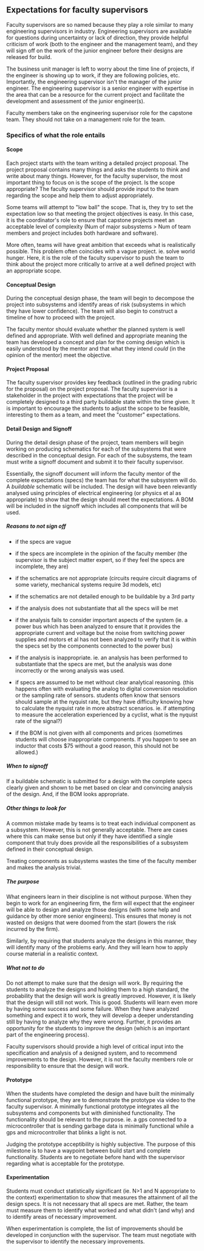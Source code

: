 
## Expectations for faculty supervisors

Faculty supervisors are so named because they play a role similar to many engineering supervisors in industry. Engineering supervisors are available for questions during uncertainty or lack of direction, they provide helpful criticism of work (both to the engineer and the management team), and they will sign off on the work of the junior engineer before their designs are released for build.

The business unit manager is left to worry about the time line of projects, if the engineer is showing up to work, if they are following policies, etc. Importantly, the engineering supervisor isn't the manager of the junior engineer. The engineering supervisor is a senior engineer with expertise in the area that can be a resource for the current project and facilitate the development and assessment of the junior engineer(s). 

Faculty members take on the engineering supervisor role for the capstone team. They should not take on a management role for the team. 

### Specifics of what the role entails

#### Scope

Each project starts with the team writing a detailed project proposal. The project proposal contains many things and asks the students to think and write about many things. However, for the faculty supervisor, the most important thing to focus on is the scope of the project. Is the scope appropriate? The faculty supervisor should provide input to the team regarding the scope and help them to adjust appropriately. 

Some teams will attempt to "low ball" the scope. That is, they try to set the expectation low so that meeting the project objectives is easy. In this case, it is the coordinator's role to ensure that capstone projects meet an acceptable level of complexity (Num of major subsystems > Num of team members and project includes both hardware and software). 

More often, teams will have great ambition that exceeds what is realistically possible. This problem often coincides with a vague project. ie. solve world hunger. Here, it is the role of the faculty supervisor to push the team to think about the project more critically to arrive at a well defined project with an appropriate scope. 

#### Conceptual Design

During the conceptual design phase, the team will begin to decompose the project into subsystems and identify areas of risk (subsystems in which they have lower confidence).  The team will also begin to construct a timeline of how to proceed with the project. 

The faculty mentor should evaluate whether the planned system is well defined and appropriate. With well defined and appropriate meaning the team has developed a concept and plan for the coming design which is easily understood by the mentor and that what they intend *could* (in the opinion of the mentor) meet the objective.

#### Project Proposal

The faculty supervisor provides key feedback (outlined in the grading rubric for the proposal) on the project proposal. The faculty supervisor is a stakeholder in the project with expectations that the project will be completely designed to a third party buildable state within the time given. It is important to encourage the students to adjust the scope to be feasible, interesting to them as a team, and meet the "customer" expectations.

#### Detail Design and Signoff 

During the detail design phase of the project, team members will begin working on producing schematics for each of the subsystems that were described in the conceptual design. For each of the subsystems, the team must write a signoff document and submit it to their faculty supervisor. 

Essentially, the signoff document will inform the faculty mentor of the complete expectations (specs) the team has for what the subsystem will do. A *buildable* schematic will be included. The design will have been relevantly analysed using principles of electrical engineering (or physics et al as appropriate) to show that the design should meet the expectations. A BOM will be included in the signoff which includes all components that will be used.

##### Reasons to not sign off

- if the specs are vague
- if the specs are incomplete in the opinion of the faculty member (the supervisor is the subject matter expert, so if they feel the specs are incomplete, they are)
  
- if the schematics are not appropriate (circuits require circuit diagrams of some variety, mechanical systems require 3d models, etc)
- if the schematics are not detailed enough to be buildable by a 3rd party
  
- if the analysis does not substantiate that all the specs will be met
- if the analysis fails to consider important aspects of the system (ie. a power bus which has been analyzed to ensure that it provides the appropriate current and voltage but the noise from switching power supplies and motors et al has not been analyzed to verify that it is within the specs set by the components connected to the power bus)
- if the analysis is inappropriate. ie. an analysis has been performed to substantiate that the specs are met, but the analysis was done incorrectly or the wrong analysis was used. 
  
- if specs are assumed to be met without clear analytical reasoning. (this happens often with evaluating the analog to digital conversion resolution or the sampling rate of sensors. students often know that sensors should sample at the nyquist rate, but they have difficulty knowing how to calculate the nyquist rate in more abstract scenarios. ie. if attempting to measure the acceleration experienced by a cyclist, what is the nyquist rate of the signal?)
  
- if the BOM is not given with all components and prices (sometimes students will choose inappropriate components. If you happen to see an inductor that costs $75 without a good reason, this should not be allowed.)

##### When to signoff
If a buildable schematic is submitted for a design with the complete specs clearly given and shown to be met based on clear and convincing analysis of the design. And, if the BOM looks appropriate. 

##### Other things to look for
A common mistake made by teams is to treat each individual component as a subsystem. However, this is not generally acceptable. There are cases where this can make sense but only if they have identified a single component that truly does provide all the responsibilities of a subsystem defined in their conceptual design.

Treating components as subsystems wastes the time of the faculty member and makes the analysis trivial.


##### The purpose
What engineers learn in their discipline is not without purpose. When they begin to work for an engineering firm, the firm will expect that the engineer will be able to design and analyze those designs (with some help and guidance by other more senior engineers). This ensures that money is not wasted on designs that were doomed from the start (lowers the risk incurred by the firm).

Similarly, by requiring that students analyze the designs in this manner, they will identify many of the problems early. And they will learn how to apply course material in a realistic context. 

##### What not to do
Do not attempt to make sure that the design will work. By requiring the students to analyze the designs and holding them to a high standard, the probability that the design will work is greatly improved. However, it is likely that the design will still not work. This is good. Students will learn even more by having some success and some failure. When they have analyzed something and expect it to work, they will develop a deeper understanding still by having to analyze why they were wrong. Further, it provides an opportunity for the students to improve the design (which is an important part of the engineering process). 

Faculty supervisors should provide a high level of critical input into the specification and analysis of a designed system, and to recommend improvements to the design. However, it is not the faculty members role or responsibility to ensure that the design will work. 

#### Prototype 
When the students have completed the design and have built the minimally functional prototype, they are to demonstrate the prototype via video to the faculty supervisor. A minimally functional prototype integrates all the subsystems and components but with diminished functionality. The functionality should be relevant to the purpose. ie. a gps connected to a microcontroller that is sending garbage data is minimally functional while a gps and microcontroller that blinks a light is not.

Judging the prototype acceptibility is highly subjective. The purpose of this milestone is to have a waypoint between build start and complete functionality. Students are to negotiate before hand with the supervisor regarding what is acceptable for the prototype.

#### Experimentation
Students must conduct statistically significant (ie. N>1 and N appropriate to the context) experimentation to show that measures the attainment of all the design specs. It is not necessary that all specs are met. Rather, the team must measure them to identify what worked and what didn't (and why) and to identify areas of necessary improvement. 

When experimentation is complete, the list of improvements should be developed in conjunction with the supervisor. The team must negotiate with the supervisor to identify the necessary improvements. 
